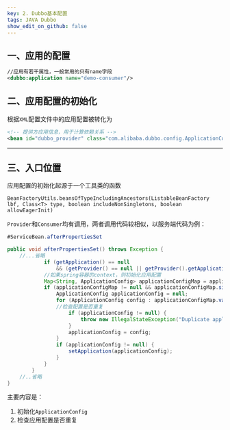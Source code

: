 ```yaml
---
key: 2. Dubbo基本配置
tags: JAVA Dubbo
show_edit_on_github: false
---
```


## 一、应用的配置

```xml
//应用有若干属性，一般常用的只有name字段
<dubbo:application name="demo-consumer"/>
```




## 二、应用配置的初始化

根据`XML`配置文件中的应用配置被转化为

```xml
<!-- 提供方应用信息，用于计算依赖关系 -->
<bean id="dubbo_provider" class="com.alibaba.dubbo.config.ApplicationConfig"/>
```

---



## 三、入口位置

应用配置的初始化起源于一个工具类的函数

`BeanFactoryUtils.beansOfTypeIncludingAncestors(ListableBeanFactory lbf, Class<T> type, boolean includeNonSingletons, boolean allowEagerInit)`

`Provider`和`Consumer`均有调用，两者调用代码较相似，以服务端代码为例：

```java
#ServiceBean.afterPropertiesSet

public void afterPropertiesSet() throws Exception {
	//...省略
	        if (getApplication() == null
                && (getProvider() == null || getProvider().getApplication() == null)) {
            //如果spring容器的context，则初始化应用配置
            Map<String, ApplicationConfig> applicationConfigMap = applicationContext == null ? null : BeanFactoryUtils.beansOfTypeIncludingAncestors(applicationContext, ApplicationConfig.class, false, false);
            if (applicationConfigMap != null && applicationConfigMap.size() > 0) {
                ApplicationConfig applicationConfig = null;
                for (ApplicationConfig config : applicationConfigMap.values()) {
                //检查配置是否重复
                    if (applicationConfig != null) {
                        throw new IllegalStateException("Duplicate application configs: " + applicationConfig + " and " + config);
                    }
                    applicationConfig = config;
                }
                if (applicationConfig != null) {
                    setApplication(applicationConfig);
                }
            }
        }
	//..省略
}
```

主要内容是：

1. 初始化`ApplicationConfig`
2. 检查应用配置是否重复

